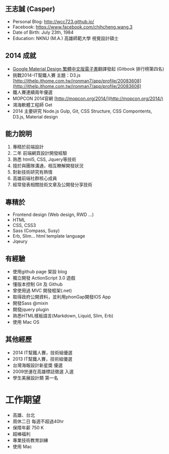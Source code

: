 ## 王志誠 (Casper)

- Personal Blog: http://wcc723.github.io/
- Facebook: https://www.facebook.com/chihcheng.wang.3
- Date of Birth: July 23th, 1984
- Education: NKNU (M.A.) 高雄師範大學 視覺設計碩士

## 2014 成就

- [Google Material Design 繁體中文版電子書](http://wcc723.gitbooks.io/google_design_translate/)翻譯發起 (Gitbook 排行榜第四名)
- 挑戰2014-IT幫鐵人賽 主題：D3.js [http://ithelp.ithome.com.tw/ironman7/app/profile/20083608](http://ithelp.ithome.com.tw/ironman7/app/profile/20083608)
- 鐵人賽連續兩年優選
- MOPCON 2014官網 [http://mopcon.org/2014/](http://mopcon.org/2014/)
- 鴻海軟體工程師 Get
- 2014 主要研究 Node.js Gulp, Git, CSS Structure, CSS Compontents, D3.js, Material design


## 能力說明

1. 專精於前端設計
1. 二年 前端網頁設計開發經驗
2. 熟悉 html5, CSS, Jquery等技術
3. 擅於與團隊溝通，相互瞭解開發狀況
4. 對新技術研究有熱情 
5. 高雄前端社群核心成員
6. 經常發表相關技術文章及公開發分享技術

## 專精於

- Frontend design (Web design, RWD ...)
- HTML
- CSS, CSS3
- Sass (Compass, Susy)
- Erb, Slim... html template language
- Jqeury 

## 有經驗

- 使用github page 架設 blog
- 獨立開發 ActionScript 3.0 遊戲
- 懂版本控制 Git 及 Github
- 曾使用過 MVC 開發框架(.net)
- 取得政府公開資料，並利用phonGap開發IOS App
- 開發Sass @mixin
- 開發jquery plugin
- 熟悉HTML樣板語言(Markdown, Liquid, Slim, Erb)
- 使用 Mac OS

## 其他經歷

- 2014 IT幫鐵人賽，技術組優選
- 2013 IT幫鐵人賽，技術組優選
- 台灣海報設計新星獎 優選
- 2009世運在高雄標誌徵選 入選
- 學生美展設計類 第一名

# 工作期望

- 高雄、台北
- 周休二日 每週不超過40hr
- 保障年薪 750 K
- 超棒福利
- 專業技術教育訓練
- 使用 Mac
